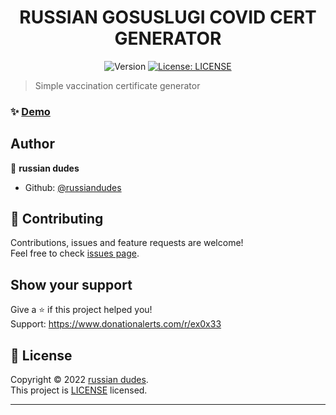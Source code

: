 <h1 align="center">RUSSIAN GOSUSLUGI COVID CERT GENERATOR</h1>
<p align="center">
  <img alt="Version" src="https://img.shields.io/badge/version-1.3.4-blue.svg?cacheSeconds=2592000" />
  <a href="https://github.com/russiandudes/covidcertgen/blob/main/LICENSE" target="_blank">
    <img alt="License: LICENSE" src="https://img.shields.io/badge/License-LICENSE-yellow.svg" />
  </a>
</p>

> Simple vaccination certificate generator

### ✨ [Demo](https://covidcertgen.pages.dev/)

## Author

👤 **russian dudes**
* Github: [@russiandudes](https://github.com/russiandudes)

## 🤝 Contributing

Contributions, issues and feature requests are welcome!<br />Feel free to check [issues page](https://github.com/russiandudes/covidcertgen/issues).

## Show your support

Give a ⭐️ if this project helped you!<br />
Support: <a href="https://www.donationalerts.com/r/ex0x33">https://www.donationalerts.com/r/ex0x33</a>

## 📝 License

Copyright © 2022 [russian dudes](https://github.com/russiandudes).<br />
This project is [LICENSE](https://github.com/russiandudes/covidcertgen/blob/main/LICENSE) licensed.

***
